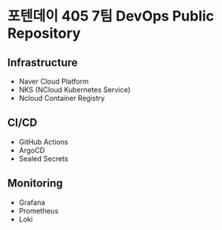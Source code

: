 # 포텐데이 405 7팀 DevOps Public Repository

## Infrastructure
- Naver Cloud Platform
- NKS (NCloud Kubernetes Service)
- Ncloud Container Registry

## CI/CD
- GitHub Actions
- ArgoCD
- Sealed Secrets

## Monitoring
- Grafana
- Prometheus
- Loki